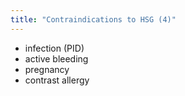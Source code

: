 ```yaml
---
title: "Contraindications to HSG (4)"
---
```

- infection (PID)
- active bleeding
- pregnancy
- contrast allergy

